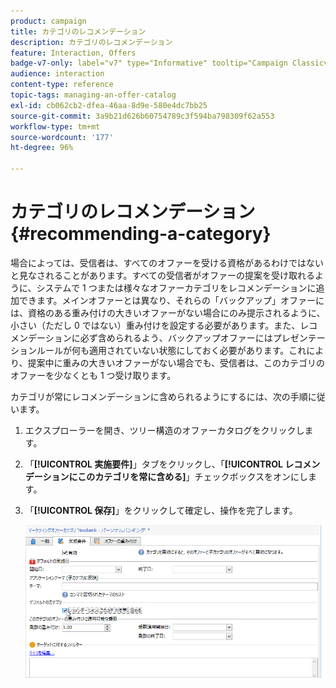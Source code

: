 ```yaml
---
product: campaign
title: カテゴリのレコメンデーション
description: カテゴリのレコメンデーション
feature: Interaction, Offers
badge-v7-only: label="v7" type="Informative" tooltip="Campaign Classicv7 にのみ適用"
audience: interaction
content-type: reference
topic-tags: managing-an-offer-catalog
exl-id: cb062cb2-dfea-46aa-8d9e-580e4dc7bb25
source-git-commit: 3a9b21d626b60754789c3f594ba798309f62a553
workflow-type: tm+mt
source-wordcount: '177'
ht-degree: 96%

---
```


# カテゴリのレコメンデーション{#recommending-a-category}



場合によっては、受信者は、すべてのオファーを受ける資格があるわけではないと見なされることがあります。すべての受信者がオファーの提案を受け取れるように、システムで 1 つまたは様々なオファーカテゴリをレコメンデーションに追加できます。メインオファーとは異なり、それらの「バックアップ」オファーには、資格のある重み付けの大きいオファーがない場合にのみ提示されるように、小さい（ただし 0 ではない）重み付けを設定する必要があります。また、レコメンデーションに必ず含められるよう、バックアップオファーにはプレゼンテーションルールが何も適用されていない状態にしておく必要があります。これにより、提案中に重みの大きいオファーがない場合でも、受信者は、このカテゴリのオファーを少なくとも 1 つ受け取ります。

カテゴリが常にレコメンデーションに含められるようにするには、次の手順に従います。

1. エクスプローラーを開き、ツリー構造のオファーカタログをクリックします。
1. 「**[!UICONTROL 実施要件]**」タブをクリックし、「**[!UICONTROL レコメンデーションにこのカテゴリを常に含める]**」チェックボックスをオンにします。
1. 「**[!UICONTROL 保存]**」をクリックして確定し、操作を完了します。

   ![](assets/offer_cat_default_001.png)
